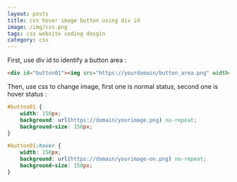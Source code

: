 ```yaml
---
layout: posts
title: css hover image button using div id
image: /img/css.png
tags: css website coding desgin
category: css
---
```


First, use div id to identify a button area :

```html
<div id="button01"><img src="https://yourdomain/button_area.png" width="150 "></div>
```

Then, use css to change image, first one is normal status, second one is hover status :  

```css
#button01 {
	width: 150px;
	background: url(https://domain/yourimage.png) no-repeat;
	background-size: 150px;
}

#button01:hover {
	width: 150px;
	background: url(https://domain/yourimage-on.png) no-repeat;
	background-size: 150px;
}
```
